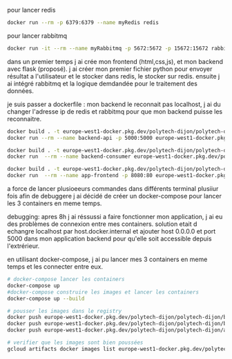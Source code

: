 pour lancer redis
```bash
docker run --rm -p 6379:6379 --name myRedis redis

```

pour lancer rabbitmq
```bash 
docker run -it --rm --name myRabbitmq -p 5672:5672 -p 15672:15672 rabbitmq:3.12-management

```

dans un premier temps j ai crée mon frontend (html,css,js), et mon backend avec flask (proposé).
j ai créer mon premier fichier python pour envoyer résultat a l'utilisateur et le stocker dans redis, le stocker sur redis.
ensuite j ai intégré rabbitmq et la logique demdandée pour le traitement des données.




je suis passer a dockerfile : mon backend le reconnait pas localhost, j ai du changer l'adresse ip de redis et rabbitmq pour que mon backend puisse les reconnaitre.


```bash
docker build . -t europe-west1-docker.pkg.dev/polytech-dijon/polytech-dijon/backend-api:talebv3
docker run --rm --name backend-api -p 5000:5000 europe-west1-docker.pkg.dev/polytech-dijon/polytech-dijon/backend-api:talebv3

```
```bash
docker build . -t europe-west1-docker.pkg.dev/polytech-dijon/polytech-dijon/backend-consumer:talebv3
docker run  --rm --name backend-consumer europe-west1-docker.pkg.dev/polytech-dijon/polytech-dijon/backend-consumer:talebv3

```
```bash
docker build . -t europe-west1-docker.pkg.dev/polytech-dijon/polytech-dijon/app-frontend:talebv3
docker run  --rm --name app-frontend -p 8080:80 europe-west1-docker.pkg.dev/polytech-dijon/polytech-dijon/app-frontend:talebv3

```
a force de lancer plusioeeurs commandes dans différents terminal plusiiur fois afin de debuggere j ai décidé de créer un docker-compose pour lancer les 3 containers en meme temps.

debugging:
apres 8h j ai réssussi a faire fonctionner mon application, j ai eu des problèmes de connexion entre mes containers. solution etait d echangre localhost par host.docker.internal et ajouter host 0.0.0.0 et port 5000 dans mon application backend pour qu'elle soit accessible depuis l'extrérieur.

en utilisant docker-compose, j ai pu lancer mes 3 containers en meme temps et les connecter entre eux.
```bash
# docker-compose lancer les containers 
docker-compose up 
#docker-compose construire les images et lancer les containers
docker-compose up --build
```

```bash
# pousser les images dans le registry
docker push europe-west1-docker.pkg.dev/polytech-dijon/polytech-dijon/backend-api:talebv3
docker push europe-west1-docker.pkg.dev/polytech-dijon/polytech-dijon/backend-consumer:talebv3
docker push europe-west1-docker.pkg.dev/polytech-dijon/polytech-dijon/app-frontend:talebv3
```

```bash
# verifier que les images sont bien poussées
gcloud artifacts docker images list europe-west1-docker.pkg.dev/polytech-dijon/polytech-dijon
```
